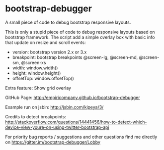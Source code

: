 bootstrap-debugger
==================

A small piece of code to debug bootstrap responsive layouts.

This is only a stupid piece of code to debug responsive layouts based on bootstrap framework.
The script add a simple overlay box with basic info that update on resize and scroll events:
<ul>
  <li>version: bootstrap version 2.x or 3.x</li>
  <li>breakpoint:	bootstrap breakpoints @screen-lg, @screen-md, @screen-sm, @screen-xs</li>
  <li>width:	window.width()</li>
  <li>height:	window.height()</li>
  <li>offsetTop:	window.offsetTop()</li>
</ul>

Extra feature:
Show grid overlay

GitHub Page: http://empiricompany.github.io/bootstrap-debugger

Example run on jsbin: http://jsbin.com/kipeya/3/

Credits to detect breakpoints:
http://stackoverflow.com/questions/14441456/how-to-detect-which-device-view-youre-on-using-twitter-bootstrap-api

For priority bug reports / suggestions and other questions find me directly on https://gitter.im/bootstrap-debugger/Lobby
